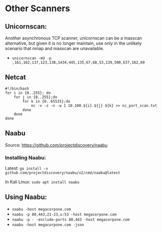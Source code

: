 # Other Scanners

## Unicornscan: 
Another asynchronous TCP scanner, unicornscan can be a masscan alternative, but given it is no longer maintain, use only in the unlikely scenario that nmap and masscan are unavailable.

- `unicornscan -mU -p ,161,162,137,123,138,1434,445,135,67,68,53,139,500,637,162,69`

## Netcat
```
#!/bin/bash
for i in {0..255}; do
    for j in {0..255};do
        for k in {0..65535};do
            nc -v -z -n -w 1 10.100.${i}.${j} ${k} >> nc_port_scan.txt
        done
    done
done
```

## Naabu
Source: https://github.com/projectdiscovery/naabu

### Installing Naabu: 
Latest: 
`go install -v github.com/projectdiscovery/naabu/v2/cmd/naabu@latest`
 
In Kali Linux: 
`sudo apt install naabu`
 
## Using Naabu:
- `naabu -host megacorpone.com`
- `naabu -p 80,443,21-23,u:53 -host megacorpone.com`
- `naabu -p - -exclude-ports 80,443 -host megacorpone.com`
- `naabu -host megacorpone.com -json`
